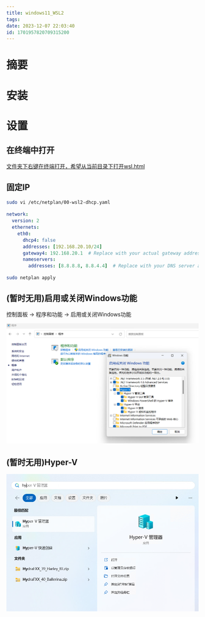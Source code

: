 ```yaml
---
title: windows11_WSL2
tags: 
date: 2023-12-07 22:03:40
id: 1701957820709315200
---
```

# 摘要





# 安装



# 设置

## 在终端中打开

 [文件夹下右键在终端打开，希望从当前目录下打开wsl.html](assets\references\文件夹下右键在终端打开，希望从当前目录下打开wsl.html) 







## 固定IP

```sh
sudo vi /etc/netplan/00-wsl2-dhcp.yaml
```



```yaml
network:
  version: 2
  ethernets:
    eth0:
      dhcp4: false
      addresses: [192.168.20.10/24]
      gateway4: 192.168.20.1  # Replace with your actual gateway address
      nameservers:
        addresses: [8.8.8.8, 8.8.4.4]  # Replace with your DNS server addresses

```

```sh
sudo netplan apply
```





## (暂时无用)启用或关闭Windows功能

控制面板 -> 程序和功能 -> 启用或关闭Windows功能

![image-20231207223827828](assets/images/image-20231207223827828.png)



## (暂时无用)Hyper-V

![image-20231207224338205](assets/images/image-20231207224338205.png)

















